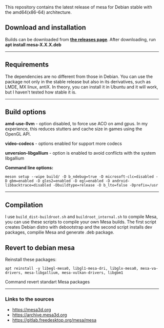 

This repository contains the latest release of mesa for Debian stable with the amd64(x86-64) architecture.

## Download and installation

Builds can be downloaded from [**the releases page**](https://github.com/execlibs/mesa-debian/releases). After downloading, run **apt install mesa-X.X.X.deb**

---

## Requirements

The dependencies are no different from those in Debian. You can use the package not only in the stable release but also in its derivatives, such as LMDE, MX linux, antiX. In theory, you can install it in Ubuntu and it will work, but I haven't tested how stable it is.

---

## Build options

**amd-use-llvm** - option disabled, to force use ACO on amd gpus. In my experience, this reduces stutters and cache size in games using the OpenGL API.

**video-codecs** - options enabled for support more codecs

**unversion-libgallium** - option is enabled to avoid conflicts with the system libgallium

**Command line options:**

    meson setup --wipe build/ -D b_ndebug=true -D microsoft-clc=disabled -D gbm=enabled -D gles2=enabled -D egl=enabled -D android-libbacktrace=disabled -Dbuildtype=release -D b_lto=false -Dprefix=/usr

---

## Compilation

I use `build_dist-buildroot.sh` and `buildroot_internal.sh` to compile Mesa, you can use these scripts to compile your own Mesa builds. The first script creates Debian distro with debootstrap and the second script installs dev packages, compilie Mesa and generate .deb package.

## Revert to debian mesa

Reinstall these packages:

    apt reinstall -y libegl-mesa0, libgl1-mesa-dri, libglx-mesa0, mesa-va-drivers, mesa-libgallium, mesa-vulkan-drivers, libgbm1

Command revert standart Mesa packages

---

### Links to the sources

* https://mesa3d.org
* https://archive.mesa3d.org
* https://gitlab.freedesktop.org/mesa/mesa
